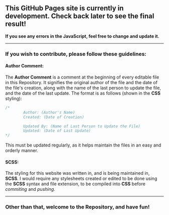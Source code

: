 ## This GitHub Pages site is currently in development. Check back later to see the final result!

**If you see any errors in the JavaScript, feel free to change and update it.**

---

### If you wish to contribute, please follow these guidelines:

#### Author Comment:
The **Author Comment** is a comment at the beginning of every editable file in this Repository. It signifies the original author of the file and the date of the file's creation, along with the name of the last person to update the file, and the date of the last update. The format is as follows (shown in the **CSS** styling):

```css
/*
        Author: (Author's Name)
        Created: (Date of Creation)

        Updated By: (Name of Last Person to Update the File)
        Updated: (Date of Last Update)
*/
```

This must be updated regularly, as it helps maintain the files in an easy and orderly manner.

#### SCSS:
The styling for this website was written in, and is being maintained in, **SCSS**. I would require any stylesheets created or edited to be done using the **SCSS** syntax and file extension, to be compiled into **CSS** before _commiting_ and _pushing_.

---

### Other than that, welcome to the Repository, and have fun!
